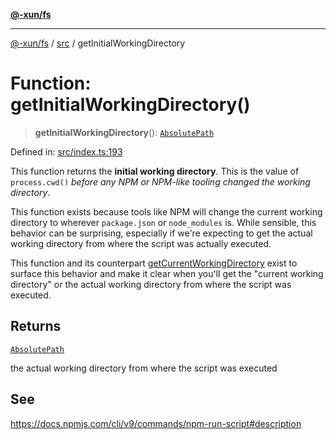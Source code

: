 [**@-xun/fs**](../../README.md)

***

[@-xun/fs](../../README.md) / [src](../README.md) / getInitialWorkingDirectory

# Function: getInitialWorkingDirectory()

> **getInitialWorkingDirectory**(): [`AbsolutePath`](../type-aliases/AbsolutePath.md)

Defined in: [src/index.ts:193](https://github.com/Xunnamius/fs-utils/blob/31e13bfb0e388ce1c2e51e4c2a50e9638e833b81/src/index.ts#L193)

This function returns the **initial working directory**. This is the value of
`process.cwd()` _before any NPM or NPM-like tooling changed the working
directory_.

This function exists because tools like NPM will change the current working
directory to wherever `package.json` or `node_modules` is. While sensible,
this behavior can be surprising, especially if we're expecting to get the
actual working directory from where the script was actually executed.

This function and its counterpart [getCurrentWorkingDirectory](getCurrentWorkingDirectory.md) exist to
surface this behavior and make it clear when you'll get the "current working
directory" or the actual working directory from where the script was
executed.

## Returns

[`AbsolutePath`](../type-aliases/AbsolutePath.md)

the actual working directory from where the script was executed

## See

https://docs.npmjs.com/cli/v9/commands/npm-run-script#description
